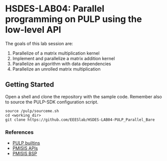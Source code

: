 # HSDES-LAB04: Parallel programming on PULP using the low-level API

The goals of this lab session are:
1) Parallelize of a matrix multiplication kernel
2) Implement and parallelize a matrix addition kernel
3) Parallelize an algorithm with data dependencies
4) Parallelize an unrolled matrix multiplication


## Getting Started
Open a shell and clone the repository with the sample code. 
Remember also to source the PULP-SDK configuration script. 
~~~~~shell
source /pulp/sourceme.sh
cd <working_dir>
git clone https://github.com/EEESlab/HSDES-LAB04-PULP_Parallel_Bare
~~~~~

### References
* [PULP builtins](https://greenwaves-technologies.com/manuals/BUILD/PULP-OS/html/group__groupBuiltinsAPI.html)
* [PMISIS APIs](https://greenwaves-technologies.com/manuals/BUILD/PMSIS_API/html/index.html)
* [PMISIS BSP](https://greenwaves-technologies.com/manuals/BUILD/PMSIS_BSP/html/index.html)

